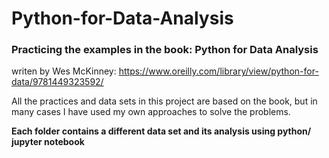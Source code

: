# Python-for-Data-Analysis
### Practicing the examples in the book: Python for Data Analysis 
writen by Wes McKinney: https://www.oreilly.com/library/view/python-for-data/9781449323592/


All the practices and data sets in this project are based on the book, but in many cases I have used my own approaches to solve the problems.

<b>Each folder contains a different data set and its analysis using python/ jupyter notebook </b>
